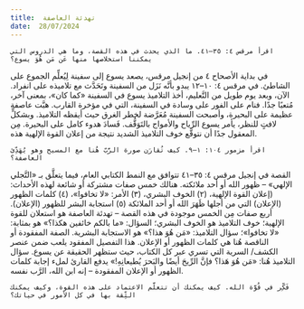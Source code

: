 ```yaml
---
title:  تهدئة العاصفة
date:  28/07/2024
---
```


`اقرأ مرقس ٤: ٣٥–٤١. ما الذي يحدث في هذه القصة، وما هي الدروس التي يمكننا استخلاصها منها عَن مَن هُوَ يسوع؟`

في بداية الأصحاح ٤ من إنجيل مرقس، يصعد يسوع إلى سفينة لِيُعلِّم الجموع على الشاطئ. في مرقس ٤: ١٠–١٢ يبدو بأنَّه نَزَل من السفينة وتَحَدَّث مع تلاميذه على انفراد. الآن، وبعد يوم طويل من التَّعليم، أخذ التلاميذ يسوع في السفينة «كما كان»، بمعنى آخر، مُتعبًا جدًا. فنام على الفور على وسادة في السفينة، التي في مؤخرة القارب. هبَّت عاصفة عظيمة على البحيرة، وأصبحت السفينة مُعَرَّضة لخطر الغرق حيث أيقظه التلاميذ. وبشكلٍّ لافتٍ للنظر، يأمر يسوع الرِّياح والأمواج بالتَوَقُّف. فَسادَ هدوء كامل على البحيرة. مِن المعقول جدًا أن نتوقَّع خوف التلاميذ الشديد نتيجة من إعلان القوة الإلهية هذه.

`اقرأ مزمور ١٠٤: ١–٩. كيف تُقارَن صورة الرَّبّ هُنا مع المسيح وهو يُهَدِّئ العاصفة؟`

القصة في إنجيل مرقس ٤: ٣٥–٤١ تتوافق مع النمط الكتابي العام، فيما يتعلَّق بـ «التَّجلي الإلهي» – ظهور الله أو أحد ملائكته. هنالك خمس صفات مشتركة أو شائعة لهذه الأحداث: (إعلان القوة الإلهية، (٢) الخوف البشري، (٣) الأمر: «لا تخافوا»، (٤) كلمات الظهور (الإعلان) التي من أجلها ظَهَرَ الله أو أحد الملائكة (٥) استجابة البشر للظهور (الإعلان). أربع صفات مِن الخمس موجودة في هذه القصة – تهدئة العاصفة هو استعلان للقوة الإلهية؛ خوف التلاميذ هو الخوف البشري؛ السؤال: «ما بالكم خائفين هكذا؟» هو بمثابة: «لا تخافوا»؛ سؤال التلاميذ: «مَن هُوَ هذا؟» هو الاستجابة البشرية. الصفة المفقودة أو الناقصة هُنا هي كلمات الظهور أو الإعلان. هذا التفصيل المفقود يلعب ضمن عنصر الكشف/ السرية التي تسري عبر كل الكتاب، حيث ستظهر الحقيقة عن يسوع. سؤال التلاميذ هُنا: «مَن هُوَ هَذا؟ فإنَّ الرِّيحَ أيضًا والبَحرَ يُطيعانِهِ!» يدفع القارئ لملء إجابة كلمات الظهور أو الإعلان المفقودة – إنه ابن الله، الرَّب نفسه.

`فَكِّر في قُوَّة الله. كيف يمكنك أن تتعلَّم الاعتماد على هذه القوة، وكيف يمكنك الثِّقة بها في كل الأمور في حياتك؟`